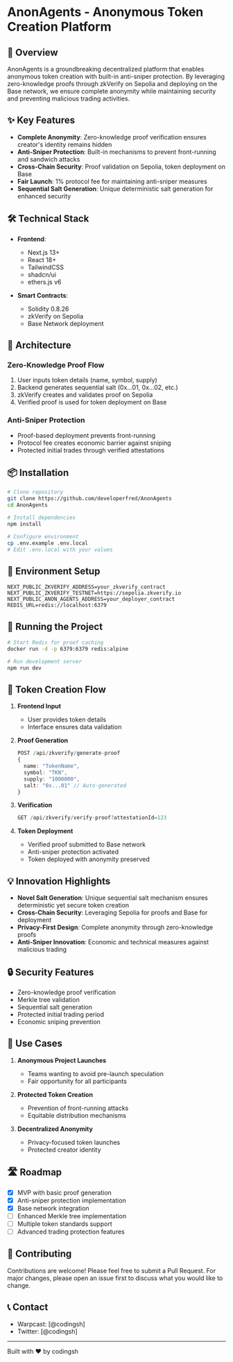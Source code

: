 # AnonAgents - Anonymous Token Creation Platform

## 🚀 Overview

AnonAgents is a groundbreaking decentralized platform that enables anonymous token creation with built-in anti-sniper protection. By leveraging zero-knowledge proofs through zkVerify on Sepolia and deploying on the Base network, we ensure complete anonymity while maintaining security and preventing malicious trading activities.

## ✨ Key Features

- **Complete Anonymity**: Zero-knowledge proof verification ensures creator's identity remains hidden
- **Anti-Sniper Protection**: Built-in mechanisms to prevent front-running and sandwich attacks
- **Cross-Chain Security**: Proof validation on Sepolia, token deployment on Base
- **Fair Launch**: 1% protocol fee for maintaining anti-sniper measures
- **Sequential Salt Generation**: Unique deterministic salt generation for enhanced security

## 🛠️ Technical Stack

- **Frontend**: 
  - Next.js 13+
  - React 18+
  - TailwindCSS
  - shadcn/ui
  - ethers.js v6

- **Smart Contracts**:
  - Solidity 0.8.26
  - zkVerify on Sepolia
  - Base Network deployment

## 🔧 Architecture

### Zero-Knowledge Proof Flow
1. User inputs token details (name, symbol, supply)
2. Backend generates sequential salt (0x...01, 0x...02, etc.)
3. zkVerify creates and validates proof on Sepolia
4. Verified proof is used for token deployment on Base

### Anti-Sniper Protection
- Proof-based deployment prevents front-running
- Protocol fee creates economic barrier against sniping
- Protected initial trades through verified attestations

## 📦 Installation

```bash
# Clone repository
git clone https://github.com/developerfred/AnonAgents
cd AnonAgents

# Install dependencies
npm install

# Configure environment
cp .env.example .env.local
# Edit .env.local with your values
```

## 🔑 Environment Setup

```env
NEXT_PUBLIC_ZKVERIFY_ADDRESS=your_zkverify_contract
NEXT_PUBLIC_ZKVERIFY_TESTNET=https://sepolia.zkverify.io
NEXT_PUBLIC_ANON_AGENTS_ADDRESS=your_deployer_contract
REDIS_URL=redis://localhost:6379
```

## 🚀 Running the Project

```bash
# Start Redis for proof caching
docker run -d -p 6379:6379 redis:alpine

# Run development server
npm run dev
```

## 🔄 Token Creation Flow

1. **Frontend Input**
   - User provides token details
   - Interface ensures data validation

2. **Proof Generation**
   ```typescript
   POST /api/zkverify/generate-proof
   {
     name: "TokenName",
     symbol: "TKN",
     supply: "1000000",
     salt: "0x...01" // Auto-generated
   }
   ```

3. **Verification**
   ```typescript
   GET /api/zkverify/verify-proof?attestationId=123
   ```

4. **Token Deployment**
   - Verified proof submitted to Base network
   - Anti-sniper protection activated
   - Token deployed with anonymity preserved

## 💡 Innovation Highlights

- **Novel Salt Generation**: Unique sequential salt mechanism ensures deterministic yet secure token creation
- **Cross-Chain Security**: Leveraging Sepolia for proofs and Base for deployment
- **Privacy-First Design**: Complete anonymity through zero-knowledge proofs
- **Anti-Sniper Innovation**: Economic and technical measures against malicious trading

## 🔒 Security Features

- Zero-knowledge proof verification
- Merkle tree validation
- Sequential salt generation
- Protected initial trading period
- Economic sniping prevention

## 🎯 Use Cases

1. **Anonymous Project Launches**
   - Teams wanting to avoid pre-launch speculation
   - Fair opportunity for all participants

2. **Protected Token Creation**
   - Prevention of front-running attacks
   - Equitable distribution mechanisms

3. **Decentralized Anonymity**
   - Privacy-focused token launches
   - Protected creator identity

## 🛣️ Roadmap

- [x] MVP with basic proof generation
- [x] Anti-sniper protection implementation
- [x] Base network integration
- [ ] Enhanced Merkle tree implementation
- [ ] Multiple token standards support
- [ ] Advanced trading protection features

## 🤝 Contributing

Contributions are welcome! Please feel free to submit a Pull Request. For major changes, please open an issue first to discuss what you would like to change.


## 📞 Contact

- Warpcast: [@codingsh]
- Twitter: [@codingsh]

---

Built with ❤️ by codingsh
